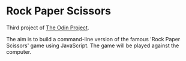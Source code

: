 # Rock Paper Scissors

Third project of [The Odin Project](https://www.theodinproject.com).

The aim is to build a command-line version of the famous 'Rock Paper Scissors'
game using JavaScript. The game will be played against the computer.